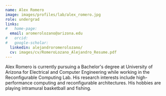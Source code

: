 ```yaml
---
name: Alex Romero
image: images/profiles/lab/alex_romero.jpg
role: undergrad
links:
#   home-page:
  email: aromerolozano@arizona.edu
#   orcid: 
#   google-scholar: 
  linkedin: alejandroromerolozano/
  cv: images/cv/RomeroLozano_Alejandro_Resume.pdf
---
```


Alex Romero is currently pursuing a Bachelor's degree at University of Arizona for Electrical and Computer Engineering while working in the Reconfigurable Computing Lab. His research interests include high-performance computing and reconfigurable architectures. His hobbies are playing intramural basketball and fishing.